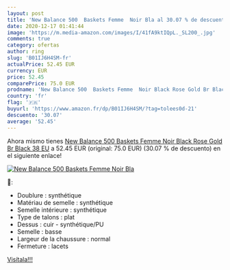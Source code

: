 ```yaml
---
layout: post
title: 'New Balance 500  Baskets Femme  Noir Bla al 30.07 % de descuento'
date: 2020-12-17 01:41:44
image: 'https://m.media-amazon.com/images/I/41fA9ktIQpL._SL200_.jpg'
comments: true
category: ofertas
author: ring
slug: 'B01IJ6H4SM-fr'
actualPrice: 52.45 EUR
currency: EUR
price: 52.45
comparePrice: 75.0 EUR
prodname: 'New Balance 500  Baskets Femme  Noir Black Rose Gold Br Black  38 EU'
country: 'fr'
flag: '🇫🇷'
buyurl: 'https://www.amazon.fr/dp/B01IJ6H4SM/?tag=tolees0d-21'
descuento: '30.07'
average: '52.45'
---
```


Ahora mismo tienes [New Balance 500  Baskets Femme  Noir Black Rose Gold Br Black  38 EU](https://www.amazon.fr/dp/B01IJ6H4SM/?tag=tolees0d-21) a 52.45 EUR (original: 75.0 EUR) (30.07 %  de descuento) en el siguiente enlace!

[![New Balance 500  Baskets Femme  Noir Bla](https://m.media-amazon.com/images/I/41fA9ktIQpL._SL200_.jpg)](https://www.amazon.fr/dp/B01IJ6H4SM/?tag=tolees0d-21)

🔎:

- Doublure : synthétique
- Matériau de semelle : synthétique
- Semelle intérieure : synthétique
- Type de talons : plat
- Dessus : cuir - synthétique/PU
- Semelle : basse
- Largeur de la chaussure : normal
- Fermeture : lacets

[Visítala!!!](https://www.amazon.fr/dp/B01IJ6H4SM/?tag=tolees0d-21)
